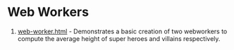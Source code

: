 # Web Workers

1. [web-worker.html](web-worker.html) - Demonstrates a basic creation of two webworkers to compute the average height of super heroes and villains respectively.